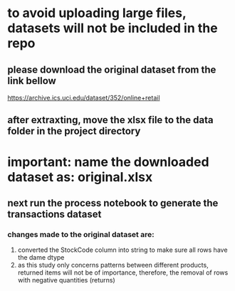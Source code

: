 

# to avoid uploading large files, datasets will not be included in the repo
## please download the original dataset from the link bellow
https://archive.ics.uci.edu/dataset/352/online+retail

## after extraxting, move the xlsx file to the data folder in the project directory
# important: name the downloaded dataset as: original.xlsx
## next run the process notebook to generate the transactions dataset

### changes made to the original dataset are:
<ol>
    <li>converted the StockCode column into string to make sure all rows have the dame dtype</li>
    <li>as this study only concerns patterns between different products, returned items will not be of importance, therefore, the removal of rows with negative quantities (returns)</li>
</ol>
